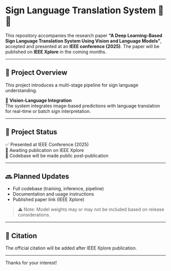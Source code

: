 # Sign Language Translation System 🤟🧠

This repository accompanies the research paper **“A Deep Learning-Based Sign Language Translation System Using Vision and Language Models”**, accepted and presented at an **IEEE conference (2025)**. The paper will be published on **IEEE Xplore** in the coming months.

---

## 🧩 Project Overview

This project introduces a multi-stage pipeline for sign language understanding.

🔄 **Vision-Language Integration**  
  The system integrates image-based predictions with language translation for real-time or batch sign interpretation.

---

## 📌 Project Status

✅ Presented at IEEE Conference (2025)  
📝 Awaiting publication on IEEE Xplore  
🚧 Codebase will be made public post-publication

---

## 🔜 Planned Updates

- Full codebase (training, inference, pipeline)
- Documentation and usage instructions
- Published paper link (IEEE Xplore)

> ⚠️ Note: Model weights may or may not be included based on release considerations.

---

## 📖 Citation

The official citation will be added after IEEE Xplore publication.

---

Thanks for your interest!
